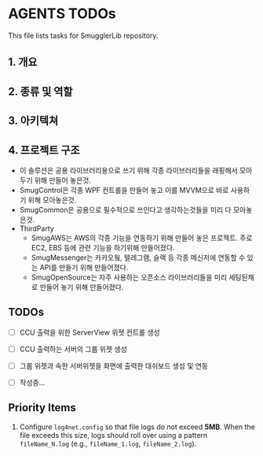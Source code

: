 # AGENTS TODOs

This file lists tasks for SmugglerLib repository.

## 1. 개요

## 2. 종류 및 역할

## 3. 아키텍쳐


## 4. 프로젝트 구조
- 이 솔루션은 공용 라이브러리용으로 쓰기 위해 각종 라이브러리들을 래핑해서 모아두기 위해 만들어 놓은것.
- SmugControl은 각종 WPF 컨트롤을 만들어 놓고 이를 MVVM으로 바로 사용하기 위해 모아놓은것. 
- SmugCommon은 공용으로 필수적으로 쓰인다고 생각하는것들을 미리 다 모아놓은것.
- ThirdParty
  - SmugAWS는 AWS의 각종 기능을 연동하기 위해 만들어 놓은 프로젝트. 주로 EC2, EBS 등에 관련 기능을 하기위해 만들어졌다.
  - SmugMessenger는 카카오웤, 텔레그램, 슬랙 등 각종 메신저에 연동할 수 있는 API를 만들기 위해 만들어졌다.
  - SmugOpenSource는 자주 사용하는 오픈소스 라이브러리들을 미리 세팅된채로 만들어 놓기 위해 만들어졌다.


## TODOs
- [ ] CCU 출력을 위한 ServerView 위젯 컨트롤 생성
- [ ] CCU 출력하는 서버의 그룹 위젯 생성
- [ ] 그룹 위젯과 속한 서버위젯을 화면에 출력한 대쉬보드 생성 및 연동
- [ ] 작성중...


## Priority Items

1. Configure `log4net.config` so that file logs do not exceed **5MB**. When the file exceeds this size, logs should roll over using a pattern `fileName_N.log` (e.g., `fileName_1.log`, `fileName_2.log`).